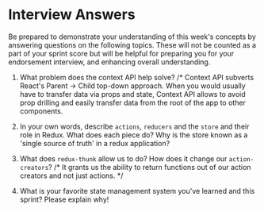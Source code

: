 # Interview Answers
Be prepared to demonstrate your understanding of this week's concepts by answering questions on the following topics. These will not be counted as a part of your sprint score but will be helpful for preparing you for your endorsement interview, and enhancing overall understanding.

1. What problem does the context API help solve?
     /* Context API subverts React's Parent -> Child top-down approach. When you would usually have to transfer data via props and state, Context API allows to avoid prop drilling and easily transfer data from the root of the app to other components.

2. In your own words, describe `actions`, `reducers` and the `store` and their role in Redux. What does each piece do? Why is the store known as a 'single source of truth' in a redux application?

3. What does `redux-thunk` allow us to do? How does it change our `action-creators`?
     /* It grants us the ability to return functions out of our action creators and not just actions. */

4. What is your favorite state management system you've learned and this sprint? Please explain why!